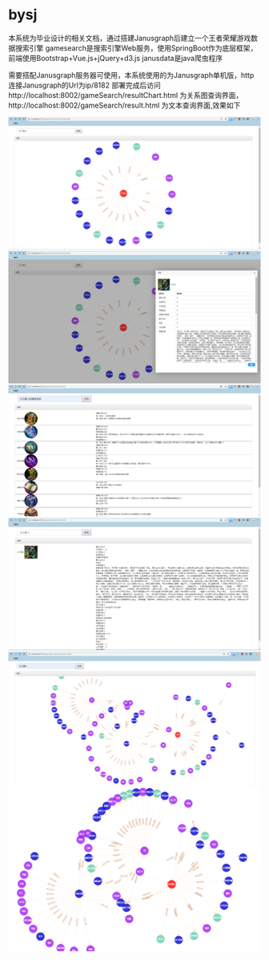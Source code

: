 # bysj
本系统为毕业设计的相关文档，通过搭建Janusgraph后建立一个王者荣耀游戏数据搜索引擎
gamesearch是搜索引擎Web服务，使用SpringBoot作为底层框架，前端使用Bootstrap+Vue.js+jQuery+d3.js
janusdata是java爬虫程序

需要搭配Janusgraph服务器可使用，本系统使用的为Janusgraph单机版，http连接Janusgraph的Url为ip/8182
部署完成后访问http://localhost:8002/gameSearch/resultChart.html 为关系图查询界面，http://localhost:8002/gameSearch/result.html 为文本查询界面,效果如下


![image](https://github.com/zpzlshcs/bysj/blob/master/images/git1.PNG)
![image](https://github.com/zpzlshcs/bysj/blob/master/images/git2.PNG)
![image](https://github.com/zpzlshcs/bysj/blob/master/images/git3.PNG)
![image](https://github.com/zpzlshcs/bysj/blob/master/images/git4.PNG)
![image](https://github.com/zpzlshcs/bysj/blob/master/images/%E5%85%B3%E7%B3%BB%E5%9B%BE1.PNG)
![image](https://github.com/zpzlshcs/bysj/blob/master/images/%E5%85%B3%E7%B3%BB%E5%9B%BE2.PNG)
